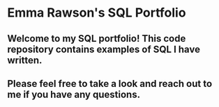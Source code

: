 # Emma Rawson's SQL Portfolio

## Welcome to my SQL portfolio! This code repository contains examples of SQL I have written. 

## Please feel free to take a look and reach out to me if you have any questions. 
